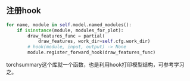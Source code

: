 

## 注册hook

```python
for name, module in self.model.named_modules():
    if isinstance(module, modules_for_plot):
        draw_features_func = partial(
            draw_features, work_dir=self.cfg.work_dir)
        # hook(module, input, output) -> None
        module.register_forward_hook(draw_features_func)
```

torchsummary这个库就一个函数，也是利用hook打印模型结构，可参考学习之。